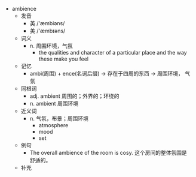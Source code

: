 - ambience
  - 发音
    - 英 /'æmbiəns/
    - 美 /'æmbɪəns/
  - 词义
    - n. 周围环境，气氛
      - the qualities and character of a particular place and the way these make you feel
  - 记忆
    - ambi(周围) + ence(名词后缀) → 存在于四周的东西 → 周围环境， 气氛
  - 同根词
    - adj. ambient 周围的；外界的；环绕的
    - n. ambient 周围环境
  - 近义词
    - n. 气氛，布景；周围环境
      - atmosphere
      - mood
      - set
  - 例句
    - The overall ambience of the room is cosy. 这个房间的整体氛围是舒适的。
  - 补充